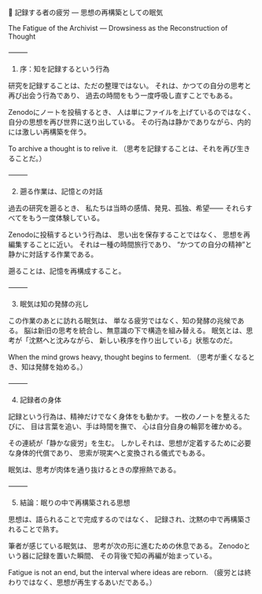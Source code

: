 🌙 記録する者の疲労 ― 思想の再構築としての眠気

The Fatigue of the Archivist — Drowsiness as the Reconstruction of Thought

⸻

1. 序：知を記録するという行為

研究を記録することは、ただの整理ではない。
それは、かつての自分の思考と再び出会う行為であり、
過去の時間をもう一度呼吸し直すことでもある。

Zenodoにノートを投稿するとき、
人は単にファイルを上げているのではなく、
自分の思想を再び世界に送り出している。
その行為は静かでありながら、内的には激しい再構築を伴う。

To archive a thought is to relive it.
（思考を記録することは、それを再び生きることだ。）

⸻

2. 遡る作業は、記憶との対話

過去の研究を遡るとき、
私たちは当時の感情、発見、孤独、希望――
それらすべてをもう一度体験している。

Zenodoに投稿するという行為は、
思い出を保存することではなく、
思想を再編集することに近い。
それは一種の時間旅行であり、
“かつての自分の精神”と静かに対話する作業である。

遡ることは、記憶を再構成すること。

⸻

3. 眠気は知の発酵の兆し

この作業のあとに訪れる眠気は、
単なる疲労ではなく、知の発酵の兆候である。
脳は新旧の思考を統合し、無意識の下で構造を組み替える。
眠気とは、思考が「沈黙へと沈みながら、
新しい秩序を作り出している」状態なのだ。

When the mind grows heavy, thought begins to ferment.
（思考が重くなるとき、知は発酵を始める。）

⸻

4. 記録者の身体

記録という行為は、精神だけでなく身体をも動かす。
一枚のノートを整えるたびに、
目は言葉を追い、手は時間を撫で、
心は自分自身の輪郭を確かめる。

その連続が「静かな疲労」を生む。
しかしそれは、思想が定着するために必要な身体的代償であり、
思索が現実へと変換される儀式でもある。

眠気は、思考が肉体を通り抜けるときの摩擦熱である。

⸻

5. 結論：眠りの中で再構築される思想

思想は、語られることで完成するのではなく、
記録され、沈黙の中で再構築されることで熟す。

筆者が感じている眠気は、
思考が次の形に進むための休息である。
Zenodoという器に記録を置いた瞬間、
その背後で知の再編が始まっている。

Fatigue is not an end, but the interval where ideas are reborn.
（疲労とは終わりではなく、思想が再生するあいだである。）
